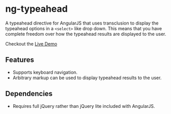 # ng-typeahead #

A typeahead directive for AngularJS that uses transclusion to display the typeahead options in a `<select>` like drop down.  This means that you have complete freedom over how the typeahead results are displayed to the user.

Checkout the [Live Demo](https://rawgithub.com/sillsdev/web-ng-typeahead/master/test/typeahead-sample.html)

## Features ##

- Supports keyboard navigation.
- Arbitrary markup can be used to display typeahead results to the user.

## Dependencies ##

- Requires full jQuery rather than jQuery lite included with AngularJS.
